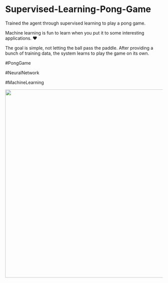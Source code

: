 # Supervised-Learning-Pong-Game
Trained the agent through supervised learning to play a pong game.

Machine learning is fun to learn when you put it to some interesting applications. ❤️

The goal is simple, not letting the ball pass the paddle. After providing a bunch of training data, the system learns to play the game on its own.

#PongGame

#NeuralNetwork

#MachineLearning

<img src="https://github.com/AmeerTamoorKhan/Supervised-Learning-Pong-Game/blob/master/Animation.gif?raw=true" height="600px" height="600px">

